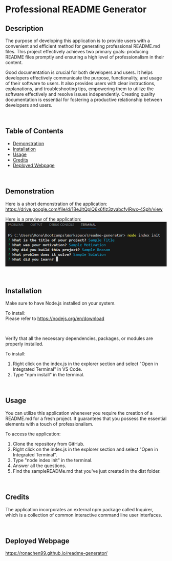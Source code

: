 # Professional README Generator

## Description

The purpose of developing this application is to provide users with a convenient and efficient method for generating professional README.md files. This project effectively achieves two primary goals: producing README files promptly and ensuring a high level of professionalism in their content.

Good documentation is crucial for both developers and users. It helps developers effectively communicate the purpose, functionality, and usage of their software to users. It also provides users with clear instructions, explanations, and troubleshooting tips, empowering them to utilize the software effectively and resolve issues independently. Creating quality documentation is essential for fostering a productive relationship between developers and users.

<br>

## Table of Contents
  - [Demonstration](#demonstration)
  - [Installation](#installation)
  - [Usage](#usage)
  - [Credits](#credits)
  - [Deployed Webpage](#deployed-webpage)

<br>

## Demonstration

Here is a short demonstration of the application: https://drive.google.com/file/d/1BeJltQplQ6x6fIz3zvabcfyIRwx-4Sph/view

Here is a preview of the application:\
![Screenshot of the integrated terminal with inquirer prompts and answers shown](/assets/images/Screenshot.png)

<br>

## Installation

Make sure to have Node.js installed on your system.

To install:\
Please refer to https://nodejs.org/en/download

<br>

Verify that all the necessary dependencies, packages, or modules are properly installed.

To install:
1. Right click on the index.js in the explorer section and select "Open in Integrated Terminal" in VS Code.
2. Type "npm install" in the terminal.

<br>

## Usage

You can utilize this application whenever you require the creation of a README.md for a fresh project. It guarantees that you possess the essential elements with a touch of professionalism.

To access the application:

1. Clone the repository from GitHub.
2. Right click on the index.js in the explorer section and select "Open in Integrated Terminal". 
3. Type "node index init" in the terminal.
4. Answer all the questions.
5. Find the sampleREADMe.md that you've just created in the dist folder.

<br>

## Credits

The application incorporates an external npm package called Inquirer, which is a collection of common interactive command line user interfaces.

<br>

## Deployed Webpage

https://ronachen99.github.io/readme-generator/